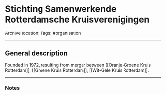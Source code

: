 # Stichting Samenwerkende Rotterdamsche Kruisverenigingen
Archive location:
Tags: #organisation 

---
## General description

Founded in 1972, resulting from merger between [[Oranje-Groene Kruis Rotterdam]], [[Groene Kruis Rotterdam]], [[Wit-Gele Kruis Rotterdam]].

---
### Notes
